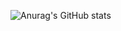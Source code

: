 ![Anurag's GitHub stats](https://github-readme-stats.vercel.app/api?username=cantgim&count_private=true&show_icons=true&theme=buefy)

